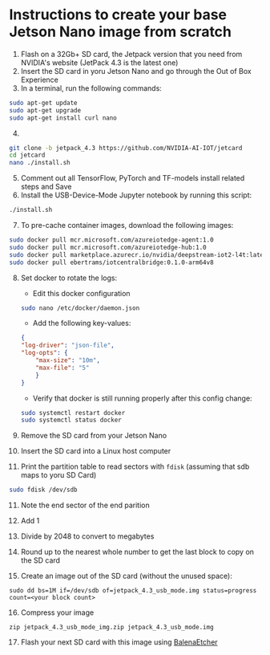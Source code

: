 # Instructions to create your base Jetson Nano image from scratch

1. Flash on a 32Gb+ SD card, the Jetpack version that you need from NVIDIA's website (JetPack 4.3 is the latest one)
2. Insert the SD card in yoru Jetson Nano and go through the Out of Box Experience
3. In a terminal, run the following commands:

```bash
sudo apt-get update
sudo apt-get upgrade
sudo apt-get install curl nano
```

4. 

```bash
git clone -b jetpack_4.3 https://github.com/NVIDIA-AI-IOT/jetcard
cd jetcard
nano ./install.sh
```

5. Comment out all TensorFlow, PyTorch and TF-models install related steps and Save
6. Install the USB-Device-Mode Jupyter notebook by running this script:

```bash
./install.sh
```

7. To pre-cache container images, download the following images:

```bash
sudo docker pull mcr.microsoft.com/azureiotedge-agent:1.0
sudo docker pull mcr.microsoft.com/azureiotedge-hub:1.0
sudo docker pull marketplace.azurecr.io/nvidia/deepstream-iot2-l4t:latest
sudo docker pull ebertrams/iotcentralbridge:0.1.0-arm64v8
```

8. Set docker to rotate the logs:

    - Edit this docker configuration

    ```bash
    sudo nano /etc/docker/daemon.json
    ```

    - Add the following key-values:

    ```json
    {
    "log-driver": "json-file",
    "log-opts": {
        "max-size": "10m",
        "max-file": "5"
        }
    }
    ```

    - Verify that docker is still running properly after this config change:

    ```bash
    sudo systemctl restart docker
    sudo systemctl status docker
    ```

8. Remove the SD card from your Jetson Nano
9. Insert the SD card into a Linux host computer
10. Print the partition table to read sectors with `fdisk` (assuming that sdb maps to yoru SD Card)

```bash
sudo fdisk /dev/sdb
```

11. Note the end sector of the end parition
12. Add 1
13. Divide by 2048 to convert to megabytes
14. Round up to the nearest whole number to get the last block to copy on the SD card

15. Create an image out of the SD card (without the unused space):

```
sudo dd bs=1M if=/dev/sdb of=jetpack_4.3_usb_mode.img status=progress count=<your block count>
```

16. Compress your image

```
zip jetpack_4.3_usb_mode_img.zip jetpack_4.3_usb_mode.img
```

17. Flash your next SD card with this image using [BalenaEtcher](https://www.balena.io/etcher/)
